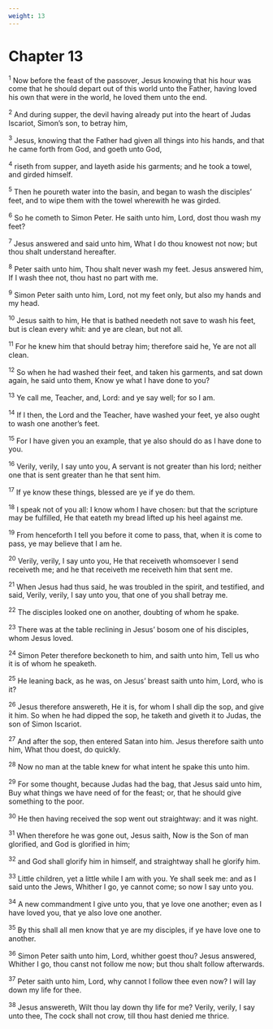 ```yaml
---
weight: 13
---
```


# Chapter 13

<sup>1</sup> Now before the feast of the passover, Jesus knowing that his hour was come that he should depart out of this world unto the Father, having loved his own that were in the world, he loved them unto the end. 

<sup>2</sup> And during supper, the devil having already put into the heart of Judas Iscariot, Simon’s son, to betray him, 

<sup>3</sup> Jesus, knowing that the Father had given all things into his hands, and that he came forth from God, and goeth unto God, 

<sup>4</sup> riseth from supper, and layeth aside his garments; and he took a towel, and girded himself. 

<sup>5</sup> Then he poureth water into the basin, and began to wash the disciples’ feet, and to wipe them with the towel wherewith he was girded. 

<sup>6</sup> So he cometh to Simon Peter. He saith unto him, Lord, dost thou wash my feet? 

<sup>7</sup> Jesus answered and said unto him, What I do thou knowest not now; but thou shalt understand hereafter. 

<sup>8</sup> Peter saith unto him, Thou shalt never wash my feet. Jesus answered him, If I wash thee not, thou hast no part with me. 

<sup>9</sup> Simon Peter saith unto him, Lord, not my feet only, but also my hands and my head. 

<sup>10</sup> Jesus saith to him, He that is bathed needeth not save to wash his feet, but is clean every whit: and ye are clean, but not all. 

<sup>11</sup> For he knew him that should betray him; therefore said he, Ye are not all clean. 

<sup>12</sup> So when he had washed their feet, and taken his garments, and sat down again, he said unto them, Know ye what I have done to you? 

<sup>13</sup> Ye call me, Teacher, and, Lord: and ye say well; for so I am. 

<sup>14</sup> If I then, the Lord and the Teacher, have washed your feet, ye also ought to wash one another’s feet. 

<sup>15</sup> For I have given you an example, that ye also should do as I have done to you. 

<sup>16</sup> Verily, verily, I say unto you, A servant is not greater than his lord; neither one that is sent greater than he that sent him. 

<sup>17</sup> If ye know these things, blessed are ye if ye do them. 

<sup>18</sup> I speak not of you all: I know whom I have chosen: but that the scripture may be fulfilled, He that eateth my bread lifted up his heel against me. 

<sup>19</sup> From henceforth I tell you before it come to pass, that, when it is come to pass, ye may believe that I am he. 

<sup>20</sup> Verily, verily, I say unto you, He that receiveth whomsoever I send receiveth me; and he that receiveth me receiveth him that sent me. 

<sup>21</sup> When Jesus had thus said, he was troubled in the spirit, and testified, and said, Verily, verily, I say unto you, that one of you shall betray me. 

<sup>22</sup> The disciples looked one on another, doubting of whom he spake. 

<sup>23</sup> There was at the table reclining in Jesus’ bosom one of his disciples, whom Jesus loved. 

<sup>24</sup> Simon Peter therefore beckoneth to him, and saith unto him, Tell us who it is of whom he speaketh. 

<sup>25</sup> He leaning back, as he was, on Jesus’ breast saith unto him, Lord, who is it? 

<sup>26</sup> Jesus therefore answereth, He it is, for whom I shall dip the sop, and give it him. So when he had dipped the sop, he taketh and giveth it to Judas, the son of Simon Iscariot. 

<sup>27</sup> And after the sop, then entered Satan into him. Jesus therefore saith unto him, What thou doest, do quickly. 

<sup>28</sup> Now no man at the table knew for what intent he spake this unto him. 

<sup>29</sup> For some thought, because Judas had the bag, that Jesus said unto him, Buy what things we have need of for the feast; or, that he should give something to the poor. 

<sup>30</sup> He then having received the sop went out straightway: and it was night. 

<sup>31</sup> When therefore he was gone out, Jesus saith, Now is the Son of man glorified, and God is glorified in him; 

<sup>32</sup> and God shall glorify him in himself, and straightway shall he glorify him. 

<sup>33</sup> Little children, yet a little while I am with you. Ye shall seek me: and as I said unto the Jews, Whither I go, ye cannot come; so now I say unto you. 

<sup>34</sup> A new commandment I give unto you, that ye love one another; even as I have loved you, that ye also love one another. 

<sup>35</sup> By this shall all men know that ye are my disciples, if ye have love one to another. 

<sup>36</sup> Simon Peter saith unto him, Lord, whither goest thou? Jesus answered, Whither I go, thou canst not follow me now; but thou shalt follow afterwards. 

<sup>37</sup> Peter saith unto him, Lord, why cannot I follow thee even now? I will lay down my life for thee. 

<sup>38</sup> Jesus answereth, Wilt thou lay down thy life for me? Verily, verily, I say unto thee, The cock shall not crow, till thou hast denied me thrice. 


